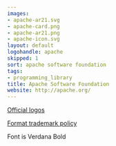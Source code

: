 ```yaml
---
images:
- apache-ar21.svg
- apache-card.png
- apache-ar21.png
- apache-icon.svg
layout: default
logohandle: apache
skipped: 1
sort: apache software foundation
tags:
- programming_library
title: Apache Software Foundation
website: http://apache.org/
---
```


[Official logos](http://apache.org/foundation/press/kit/#links)

[Format trademark policy](http://www.apache.org/foundation/marks/)

Font is Verdana Bold

